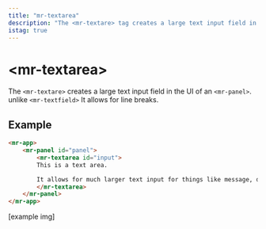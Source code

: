 ```yaml
---
title: "mr-textarea"
description: "The <mr-textare> tag creates a large text input field in the interface of an <mr-panel>. Unlike the <mr-textfield> tag, it allows for line breaks."
istag: true
---
```

# &lt;mr-textarea&gt;

The `<mr-textare>` creates a large text input field in the UI of an `<mr-panel>`. unlike `<mr-textfield>` It allows for line breaks.

## Example

```html
<mr-app>
    <mr-panel id="panel">
        <mr-textarea id="input">
        This is a text area.

        It allows for much larger text input for things like message, documents, or code!
        </mr-textarea>
    </mr-panel>
</mr-app>
```

\[example img\]
